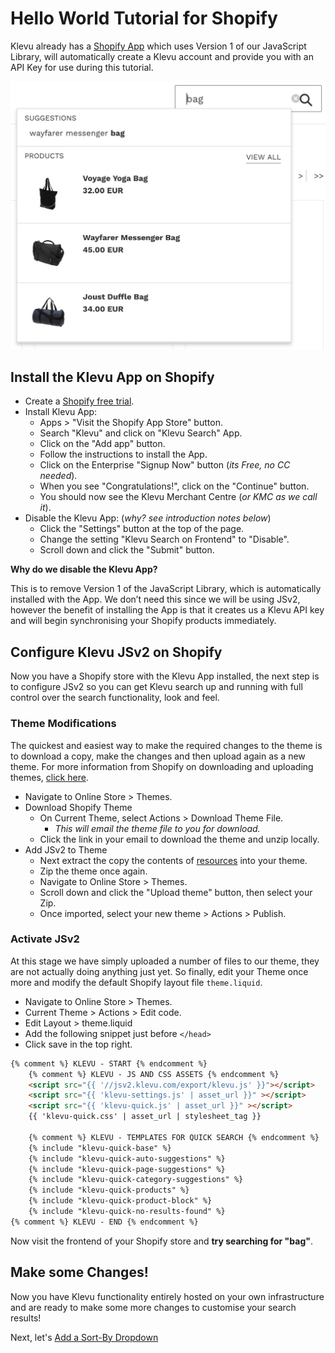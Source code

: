 # Hello World Tutorial for Shopify

Klevu already has a [Shopify App](https://apps.shopify.com/klevu-smart-search)
which uses Version 1 of our JavaScript Library, will automatically create
a Klevu account and provide you with an API Key for use during this tutorial.

![Klevu Quick Search](/getting-started/1-hello-world/images/intro-quick-search.jpg)

## Install the Klevu App on Shopify

- Create a [Shopify free trial](https://www.shopify.com).
- Install Klevu App:
    - Apps > "Visit the Shopify App Store" button.
    - Search "Klevu" and click on "Klevu Search" App.
    - Click on the "Add app" button.
    - Follow the instructions to install the App.
    - Click on the Enterprise "Signup Now" button (_its Free, no CC needed_).
    - When you see "Congratulations!", click on the "Continue" button.
    - You should now see the Klevu Merchant Centre (_or KMC as we call it_).
- Disable the Klevu App: (_why? see introduction notes below_)
    - Click the "Settings" button at the top of the page.
    - Change the setting "Klevu Search on Frontend" to "Disable".
    - Scroll down and click the "Submit" button.

**Why do we disable the Klevu App?**

This is to remove Version 1 of the JavaScript Library,
which is automatically installed with the App.
We don’t need this since we will be using JSv2, however 
the benefit of installing the App is that it creates us a Klevu API key
and will begin synchronising your Shopify products immediately.

## Configure Klevu JSv2 on Shopify

Now you have a Shopify store with the Klevu App installed,
the next step is to configure JSv2 so you can get Klevu search up
and running with full control over the search functionality, look and feel.

### Theme Modifications

The quickest and easiest way to make the required changes to the theme is to download a copy,
make the changes and then upload again as a new theme. For more information from Shopify on downloading
and uploading themes, [click here](https://help.shopify.com/en/themes/customization/troubleshooting/upload-multiple-files).

- Navigate to Online Store > Themes.
- Download Shopify Theme
    - On Current Theme, select Actions > Download Theme File.
        - _This will email the theme file to you for download._
    - Click the link in your email to download the theme and unzip locally.
- Add JSv2 to Theme
    - Next extract the copy the contents of [resources](/getting-started/1-hello-world/shopify/resources) into your theme.
    - Zip the theme once again.
    - Navigate to Online Store > Themes.
    - Scroll down and click the "Upload theme" button, then select your Zip.
    - Once imported, select your new theme > Actions > Publish.

### Activate JSv2

At this stage we have simply uploaded a number of files to our theme,
they are not actually doing anything just yet. So finally, edit your Theme
once more and modify the default Shopify layout file `theme.liquid`.

- Navigate to Online Store > Themes.
- Current Theme > Actions > Edit code.
- Edit Layout > theme.liquid
- Add the following snippet just before `</head>`
- Click save in the top right.

```html
{% comment %} KLEVU - START {% endcomment %}
    {% comment %} KLEVU - JS AND CSS ASSETS {% endcomment %}
    <script src="{{ '//jsv2.klevu.com/export/klevu.js' }}"></script>
    <script src="{{ 'klevu-settings.js' | asset_url }}" ></script>
    <script src="{{ 'klevu-quick.js' | asset_url }}" ></script>
    {{ 'klevu-quick.css' | asset_url | stylesheet_tag }}
    
    {% comment %} KLEVU - TEMPLATES FOR QUICK SEARCH {% endcomment %}
    {% include "klevu-quick-base" %}
    {% include "klevu-quick-auto-suggestions" %}
    {% include "klevu-quick-page-suggestions" %}
    {% include "klevu-quick-category-suggestions" %}
    {% include "klevu-quick-products" %}
    {% include "klevu-quick-product-block" %}
    {% include "klevu-quick-no-results-found" %}
{% comment %} KLEVU - END {% endcomment %}
```

Now visit the frontend of your Shopify store and **try searching for "bag"**.

## Make some Changes!

Now you have Klevu functionality entirely hosted on your own infrastructure
and are ready to make some more changes to customise your search results!

Next, let's [Add a Sort-By Dropdown](/getting-started/2-sort/shopify)
